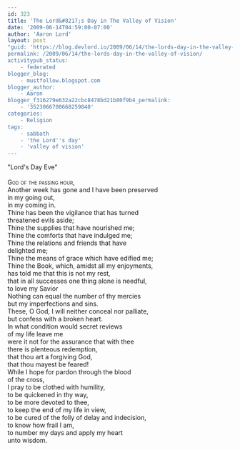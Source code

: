 ```yaml
---
id: 323
title: 'The Lord&#8217;s Day in The Valley of Vision'
date: '2009-06-14T04:59:00-07:00'
author: 'Aaron Lord'
layout: post
"guid: 'https://blog.devlord.io/2009/06/14/the-lords-day-in-the-valley-of-vision/'
permalink: /2009/06/14/the-lords-day-in-the-valley-of-vision/
activitypub_status:
    - federated
blogger_blog:
    - mustfollow.blogspot.com
blogger_author:
    - Aaron
blogger_f316279e632a22cbc8478bd21b80f9b4_permalink:
    - '3523066700668259840'
categories:
    - Religion
tags:
    - sabbath
    - 'the Lord''s day'
    - 'valley of vision'
---
```


<!--.hangingindent { padding-left:1cm;text-indent: -1cm; }-->"Lord's Day Eve"<br /><br /><div class="hangingindent" style="font-variant:small-caps;">God of the passing hour,<br /></div><div class="hangingindent">Another week has gone and I have been preserved<br />in my going out,<br />in my coming in.</div><div class="hangingindent">Thine has been the vigilance that has turned<br />threatened evils aside;</div><div class="hangingindent">Thine the supplies that have nourished me;</div>Thine the comforts that have indulged me;<br /><div class="hangingindent">Thine the relations and friends that have<br />delighted me;</div>Thine the means of grace which have edified me;<br /><div class="hangingindent">Thine the Book, which, amidst all my enjoyments,<br />has told me that this is not my rest,<br /><div class="hangingindent">that in all successes one thing alone is needful,<br />to love my Savior</div></div><div class="hangingindent">Nothing can equal the number of thy mercies<br />but my imperfections and sins.</div><div class="hangingindent">These, O God, I will neither conceal nor palliate,<br />but confess with a broken heart.</div><div class="hangingindent">In what condition would secret reviews<br />of my life leave me<br /><div class="hangingindent">were it not for the assurance that with thee<br />there is plenteous redemption,<br />that thou art a forgiving God,<br />that thou mayest be feared!</div></div><div class="hangingindent">While I hope for pardon through the blood<br />of the cross,<br /><div class="hangingindent">I pray to be clothed with humility,<br />to be quickened in thy way,<br />to be more devoted to thee,<br />to keep the end of my life in view,<br />to be cured of the folly of delay and indecision,<br />to know how frail I am,<br /><div class="hangingindent">to number my days and apply my heart<br />unto wisdom.</div>